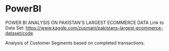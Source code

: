 # PowerBI

POWER BI ANALYSIS ON PAKISTAN'S LARGEST ECOMMERCE DATA
Link to Data Set: https://www.kaggle.com/zusmani/pakistans-largest-ecommerce-dataset/code

Analysis of Customer Segments based on completed transactions.
